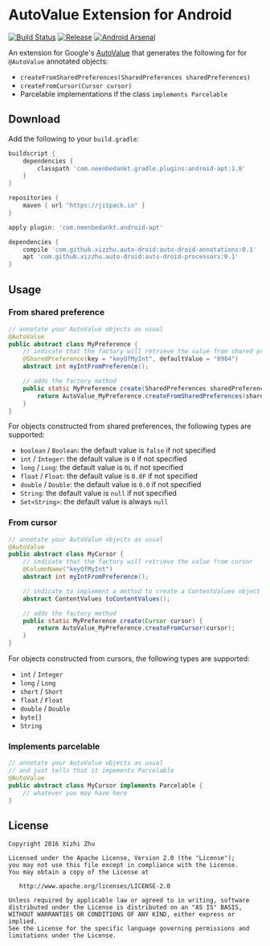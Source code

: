 # AutoValue Extension for Android

[![Build Status](https://api.travis-ci.org/xizzhu/simple-tool-tip.svg?branch=master)](https://travis-ci.org/xizzhu/auto-droid) [![Release](https://jitpack.io/v/xizzhu/auto-droid.svg)](https://jitpack.io/#xizzhu/auto-droid) [![Android Arsenal](https://img.shields.io/badge/Android%20Arsenal-auto--droid-green.svg?style=true)](https://android-arsenal.com/details/1/3429)

An extension for Google's [AutoValue](https://github.com/google/auto/tree/master/value) that generates the following for for `@AutoValue` annotated objects:
- `createFromSharedPreferences(SharedPreferences sharedPreferences)`
- `createFromCursor(Cursor cursor)`
- Parcelable implementations if the class `implements Parcelable`

## Download
Add the following to your `build.gradle`:
```gradle
buildscript {
    dependencies {
        classpath 'com.neenbedankt.gradle.plugins:android-apt:1.8'
    }
}

repositories {
    maven { url "https://jitpack.io" }
}

apply plugin: 'com.neenbedankt.android-apt'

dependencies {
    compile 'com.github.xizzhu.auto-droid:auto-droid-annotations:0.1'
    apt 'com.github.xizzhu.auto-droid:auto-droid-processors:0.1'
}
```

## Usage

### From shared preference
```java
// annotate your AutoValue objects as usual
@AutoValue
public abstract class MyPreference {
    // indicate that the factory will retrieve the value from shared preferences
    @SharedPreference(key = "keyOfMyInt", defaultValue = "8964")
    abstract int myIntFromPreference();

    // adds the factory method
    public static MyPreference create(SharedPreferences sharedPreferences) {
        return AutoValue_MyPreference.createFromSharedPreferences(sharedPreferences);
    }
}
```

For objects constructed from shared preferences, the following types are supported:
- `boolean` / `Boolean`: the default value is `false` if not specified
- `int` / `Integer`: the default value is `0` if not specified
- `long` / `Long`: the default value is `0L` if not specified
- `float` / `Float`: the default value is `0.0F` if not specified
- `double` / `Double`: the default value is `0.0` if not specified
- `String`: the default value is `null` if not specified
- `Set<String>`: the default value is always `null`

### From cursor

```java
// annotate your AutoValue objects as usual
@AutoValue
public abstract class MyCursor {
    // indicate that the factory will retrieve the value from cursor
    @ColumnName("keyOfMyInt")
    abstract int myIntFromPreference();

    // indicate to implement a method to create a ContentValues object with values put in
    abstract ContentValues toContentValues();

    // adds the factory method
    public static MyPreference create(Cursor cursor) {
        return AutoValue_MyPreference.createFromCursor(cursor);
    }
}
```

For objects constructed from cursors, the following types are supported:
- `int` / `Integer`
- `long` / `Long`
- `short` / `Short`
- `float` / `Float`
- `double` / `Double`
- `byte[]`
- `String`

### Implements parcelable

```java
// annotate your AutoValue objects as usual
// and just tells that it impements Parcelable
@AutoValue
public abstract class MyCursor implements Parcelable {
    // whatever you may have here
}
```

## License

```
Copyright 2016 Xizhi Zhu

Licensed under the Apache License, Version 2.0 (the "License");
you may not use this file except in compliance with the License.
You may obtain a copy of the License at

   http://www.apache.org/licenses/LICENSE-2.0

Unless required by applicable law or agreed to in writing, software
distributed under the License is distributed on an "AS IS" BASIS,
WITHOUT WARRANTIES OR CONDITIONS OF ANY KIND, either express or implied.
See the License for the specific language governing permissions and
limitations under the License.
```
